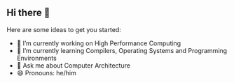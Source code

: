 ## Hi there 👋

Here are some ideas to get you started:

- 🔭 I’m currently working on High Performance Computing
- 🌱 I’m currently learning Compilers, Operating Systems and Programming Environments
- 💬 Ask me about Computer Architecture
- 😄 Pronouns: he/him
